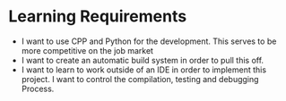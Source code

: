 # Learning Requirements
- I want to use CPP and Python for the development. This serves to be more competitive on the job market
- I want to create an automatic build system in order to pull this off. 
- I want to learn to work outside of an IDE in order to implement this project. I want to control the compilation, testing and debugging Process.
